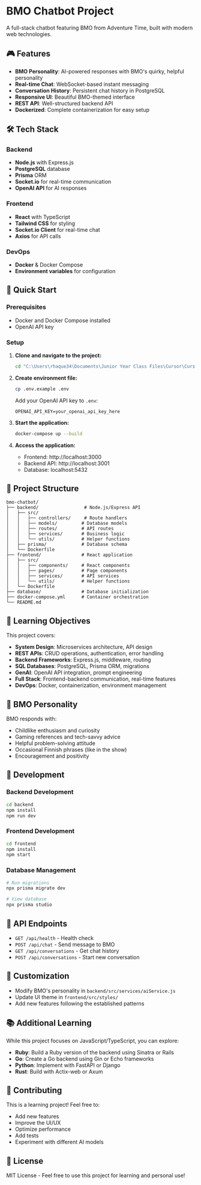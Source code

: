 # BMO Chatbot Project

A full-stack chatbot featuring BMO from Adventure Time, built with modern web technologies.

## 🎮 Features

- **BMO Personality**: AI-powered responses with BMO's quirky, helpful personality
- **Real-time Chat**: WebSocket-based instant messaging
- **Conversation History**: Persistent chat history in PostgreSQL
- **Responsive UI**: Beautiful BMO-themed interface
- **REST API**: Well-structured backend API
- **Dockerized**: Complete containerization for easy setup

## 🛠️ Tech Stack

### Backend
- **Node.js** with Express.js
- **PostgreSQL** database
- **Prisma** ORM
- **Socket.io** for real-time communication
- **OpenAI API** for AI responses

### Frontend
- **React** with TypeScript
- **Tailwind CSS** for styling
- **Socket.io Client** for real-time chat
- **Axios** for API calls

### DevOps
- **Docker** & Docker Compose
- **Environment variables** for configuration

## 🚀 Quick Start

### Prerequisites
- Docker and Docker Compose installed
- OpenAI API key

### Setup

1. **Clone and navigate to the project:**
   ```bash
   cd "C:\Users\rhaque34\Documents\Junior Year Class Files\Cursor\Cursor Project 1"
   ```

2. **Create environment file:**
   ```bash
   cp .env.example .env
   ```
   Add your OpenAI API key to `.env`:
   ```
   OPENAI_API_KEY=your_openai_api_key_here
   ```

3. **Start the application:**
   ```bash
   docker-compose up --build
   ```

4. **Access the application:**
   - Frontend: http://localhost:3000
   - Backend API: http://localhost:3001
   - Database: localhost:5432

## 📁 Project Structure

```
bmo-chatbot/
├── backend/                 # Node.js/Express API
│   ├── src/
│   │   ├── controllers/     # Route handlers
│   │   ├── models/         # Database models
│   │   ├── routes/         # API routes
│   │   ├── services/       # Business logic
│   │   └── utils/          # Helper functions
│   ├── prisma/             # Database schema
│   └── Dockerfile
├── frontend/               # React application
│   ├── src/
│   │   ├── components/     # React components
│   │   ├── pages/          # Page components
│   │   ├── services/       # API services
│   │   └── utils/          # Helper functions
│   └── Dockerfile
├── database/               # Database initialization
├── docker-compose.yml      # Container orchestration
└── README.md
```

## 🎯 Learning Objectives

This project covers:
- **System Design**: Microservices architecture, API design
- **REST APIs**: CRUD operations, authentication, error handling
- **Backend Frameworks**: Express.js, middleware, routing
- **SQL Databases**: PostgreSQL, Prisma ORM, migrations
- **GenAI**: OpenAI API integration, prompt engineering
- **Full Stack**: Frontend-backend communication, real-time features
- **DevOps**: Docker, containerization, environment management

## 🤖 BMO Personality

BMO responds with:
- Childlike enthusiasm and curiosity
- Gaming references and tech-savvy advice
- Helpful problem-solving attitude
- Occasional Finnish phrases (like in the show)
- Encouragement and positivity

## 🔧 Development

### Backend Development
```bash
cd backend
npm install
npm run dev
```

### Frontend Development
```bash
cd frontend
npm install
npm start
```

### Database Management
```bash
# Run migrations
npx prisma migrate dev

# View database
npx prisma studio
```

## 📝 API Endpoints

- `GET /api/health` - Health check
- `POST /api/chat` - Send message to BMO
- `GET /api/conversations` - Get chat history
- `POST /api/conversations` - Start new conversation

## 🎨 Customization

- Modify BMO's personality in `backend/src/services/aiService.js`
- Update UI theme in `frontend/src/styles/`
- Add new features following the established patterns

## 📚 Additional Learning

While this project focuses on JavaScript/TypeScript, you can explore:
- **Ruby**: Build a Ruby version of the backend using Sinatra or Rails
- **Go**: Create a Go backend using Gin or Echo frameworks
- **Python**: Implement with FastAPI or Django
- **Rust**: Build with Actix-web or Axum

## 🤝 Contributing

This is a learning project! Feel free to:
- Add new features
- Improve the UI/UX
- Optimize performance
- Add tests
- Experiment with different AI models

## 📄 License

MIT License - Feel free to use this project for learning and personal use!
